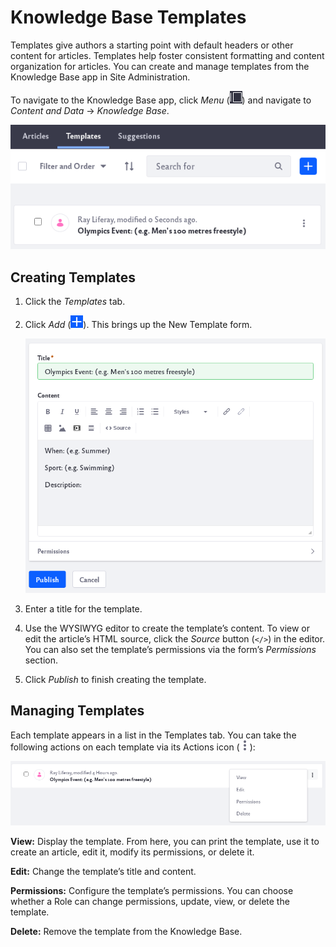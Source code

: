# Knowledge Base Templates

Templates give authors a starting point with default headers or other content for articles. Templates help foster consistent formatting and content organization for articles. You can create and manage templates from the Knowledge Base app in Site Administration. 

To navigate to the Knowledge Base app, click _Menu_ (![Menu icon](../../images/icon-menu.png)) and navigate to *Content and Data* &rarr; *Knowledge Base*. 

![Access templates in the app's Templates tab.](./knowledge-base-templates/images/01.png)

## Creating Templates

1. Click the *Templates* tab.

1. Click _Add_ (![Add icon](../../images/icon-add.png)). This brings up the New Template form.

    ![A new form opens to create a template.](./knowledge-base-templates/images/02.png)

1. Enter a title for the template.

1. Use the WYSIWYG editor to create the template’s content. To view or edit the article’s HTML source, click the *Source* button (`</>`) in the editor. You can also set the template’s permissions via the form’s *Permissions* section.

1. Click *Publish* to finish creating the template.

## Managing Templates

Each template appears in a list in the Templates tab. You can take the following actions on each template via its Actions icon (![Actions](../../images/icon-actions.png)):

![Click on the actions icon for different options.](./knowledge-base-templates/images/03.png)

**View:** Display the template. From here, you can print the template, use it to create an article, edit it, modify its permissions, or delete it.

**Edit:** Change the template’s title and content.

**Permissions:** Configure the template’s permissions. You can choose whether a Role can change permissions, update, view, or delete the template.

**Delete:** Remove the template from the Knowledge Base.
